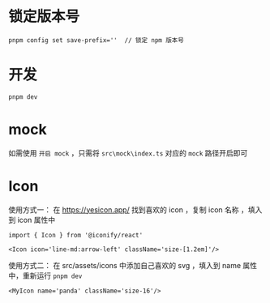# 锁定版本号
```
pnpm config set save-prefix=''  // 锁定 npm 版本号
```

# 开发

```bash
pnpm dev
```

# mock

如需使用 `开启 mock` ，只需将 `src\mock\index.ts` 对应的 `mock` 路径开启即可

# Icon
使用方式一：
在 https://yesicon.app/ 找到喜欢的 icon ，复制 icon 名称 ，填入到 icon 属性中
```tsx
import { Icon } from '@iconify/react'

<Icon icon='line-md:arrow-left' className='size-[1.2em]'/>
```
使用方式二：
在 src/assets/icons 中添加自己喜欢的 svg ，填入到 name 属性中，重新运行 `pnpm dev`
```tsx
<MyIcon name='panda' className='size-16'/>
```

